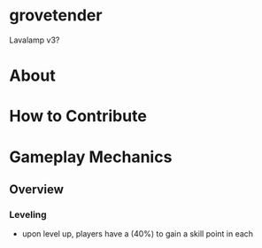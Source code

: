 # grovetender
Lavalamp v3?

# About

# How to Contribute

# Gameplay Mechanics

## Overview

### Leveling
- upon level up, players have a (40%) to gain a skill point in each
